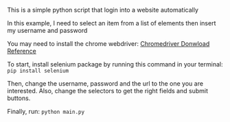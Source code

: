 This is a simple python script that login into a website automatically

In this example, I need to select an item from a list of elements then insert my username and password

You may need to install the chrome webdriver:
[Chromedriver Donwload Reference](https://chromedriver.chromium.org/downloads)

To start, install selenium package by running this command in your terminal:
```pip install selenium```

Then, change the username, password and the url to the one you are interested. Also, change the selectors to get the right fields and submit buttons.

Finally, run:
```python main.py```